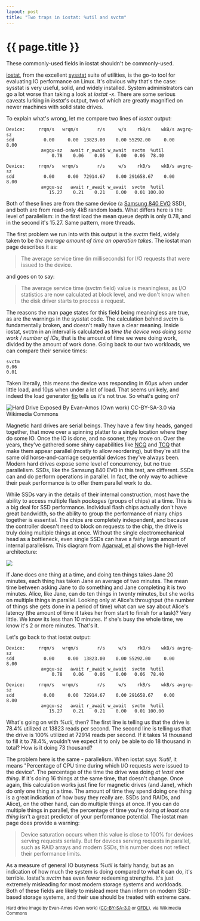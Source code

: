 ```yaml
---
layout: post
title: "Two traps in iostat: %util and svctm"
---
```


{{ page.title }}
================

<p class="meta">These commonly-used fields in iostat shouldn't be commonly-used.</p>

[iostat](), from the excellent [sysstat](http://sebastien.godard.pagesperso-orange.fr/) suite of utilities, is the go-to tool for evaluating IO performance on Linux. It's obvious why that's the case: sysstat is very useful, solid, and widely installed. System administrators can go a lot worse than taking a look at *iostat -x*. There are some serious caveats lurking in *iostat*'s output, two of which are greatly magnified on newer machines with solid state drives.

To explain what's wrong, let me compare two lines of *iostat* output:

    Device:     rrqm/s   wrqm/s       r/s     w/s    rkB/s    wkB/s avgrq-sz 
    sdd           0.00     0.00  13823.00    0.00 55292.00     0.00     8.00
                 avgqu-sz   await r_await w_await  svctm  %util
                     0.78    0.06    0.06    0.00   0.06  78.40

    Device:     rrqm/s   wrqm/s       r/s     w/s    rkB/s    wkB/s avgrq-sz
    sdd           0.00     0.00  72914.67    0.00 291658.67    0.00     8.00
                 avgqu-sz   await r_await w_await  svctm  %util
                    15.27    0.21    0.21    0.00   0.01 100.00

Both of these lines are from the same device (a [Samsung 840 EVO](http://www.samsung.com/global/business/semiconductor/minisite/SSD/global/html/about/SSD840EVO.html) SSD), and both are from read-only 4kB random loads. What differs here is the level of parallelism: in the first load the mean queue depth is only 0.78, and in the second it's 15.27. Same pattern, more threads.

The first problem we run into with this output is the *svctm* field, widely taken to be *the average amount of time an operation takes*. The iostat man page describes it as:

> The average service time (in milliseconds) for I/O requests that were issued to the device.

and goes on to say:

> The average service time (svctm field) value is meaningless, as I/O statistics are now calculated at block level, and we don't know when the disk driver starts to process a request.

The reasons the man page states for this field being meaningless are true, as are the warnings in the sysstat code. The calculation behind *svctm* is fundamentally broken, and doesn't really have a clear meaning. Inside iostat, svctm in an interval is calculated as *time the device was doing some work* / *number of IOs*, that is the amount of time we were doing work, divided by the amount of work done. Going back to our two workloads, we can compare their service times:

    svctm
    0.06
    0.01

Taken literally, this means the device was responding in 60µs when under little load, and 10µs when under a lot of load. That seems unlikely, and indeed the load generator [fio](https://github.com/axboe/fio) tells us it's not true. So what's going on?

![Hard Drive Exposed By Evan-Amos (Own work) CC-BY-SA-3.0 via Wikimedia Commons](https://s3.amazonaws.com/mbrooker-blog-images/Laptop-hard-drive-exposed-Evan-Amos.jpg)

Magnetic hard drives are serial beings. They have a few tiny heads, ganged together, that move over a spinning platter to a single location where they do some IO. Once the IO is done, and no sooner, they move on. Over the years, they've gathered some shiny capabilities like [NCQ](http://en.wikipedia.org/wiki/Native_Command_Queuing) and [TCQ](http://en.wikipedia.org/wiki/Tagged_Command_Queuing) that make them appear parallel (mostly to allow reordering), but they're still the same old horse-and-carriage sequential devices they've always been. Modern hard drives expose some level of concurrency, but no true parallelism. SSDs, like the Samsung 840 EVO in this test, are different. SSDs can and do perform operations in parallel. In fact, the only way to achieve their peak performance is to offer them parallel work to do.

While SSDs vary in the details of their internal construction, most have the ability to access multiple flash *packages* (groups of chips) at a time. This is a big deal for SSD performance. Individual flash chips actually don't have great bandwidth, so the ability to group the performance of many chips together is essential. The chips are completely independent, and because the controller doesn't need to block on requests to the chip, the drive is truly doing multiple things at once. Without the single electromechanical head as a bottleneck, even single SSDs can have a fairly large amount of internal parallelism. This diagram from [Agarwal, et al](http://research.microsoft.com/pubs/63596/usenix-08-ssd.pdf) shows the high-level architecture:

![](https://s3.amazonaws.com/mbrooker-blog-images/agrawal-ssd-arch.png)

If Jane does one thing at a time, and doing ten things takes Jane 20 minutes, each thing has taken Jane an average of two minutes. The mean time between asking Jane to do something and Jane completing it is two minutes. Alice, like Jane, can do ten things in twenty minutes, but she works on multiple things in parallel. Looking only at Alice's throughput (the number of things she gets done in a period of time) what can we say about Alice's latency (the amount of time it takes her from start to finish for a task)? Very little. We know its less than 10 minutes. If she's busy the whole time, we know it's 2 or more minutes. That's it.

Let's go back to that iostat output:

    Device:     rrqm/s   wrqm/s       r/s     w/s    rkB/s    wkB/s avgrq-sz 
    sdd           0.00     0.00  13823.00    0.00 55292.00     0.00     8.00
                 avgqu-sz   await r_await w_await  svctm  %util
                     0.78    0.06    0.06    0.00   0.06  78.40

    Device:     rrqm/s   wrqm/s       r/s     w/s    rkB/s    wkB/s avgrq-sz
    sdd           0.00     0.00  72914.67    0.00 291658.67    0.00     8.00
                 avgqu-sz   await r_await w_await  svctm  %util
                    15.27    0.21    0.21    0.00   0.01 100.00

What's going on with *%util*, then? The first line is telling us that the drive is 78.4% utilized at 13823 reads per second. The second line is telling us that the drive is 100% utilized at 72914 reads per second. If it takes 14 thousand to fill it to 78.4%, wouldn't we expect it to only be able to do 18 thousand in total? How is it doing 73 thousand?

The problem here is the same - parallelism. When iostat says *%util*, it means "Percentage of CPU time during which I/O requests were issued to the device". The percentage of the time the drive was doing *at least one thing*. If it's doing 16 things at the same time, that doesn't change. Once again, this calculation works just fine for magnetic drives (and Jane), which do only one thing at a time. The amount of time they spend doing one thing is a great indication of how busy they really are. SSDs (and RAIDs, and Alice), on the other hand, can do multiple things at once. If you can do multiple things in parallel, the percentage of time you're doing *at least one thing* isn't a great predictor of your performance potential. The iostat man page does provide a warning:

> Device saturation occurs when this value is close to 100% for devices serving requests serially.  But for devices serving requests in parallel, such as RAID arrays and modern SSDs, this number does not reflect their performance limits.

As a measure of general IO busyness *%util* is fairly handy, but as an indication of how much the system is doing compared to what it can do, it's terrible. Iostat's *svctm* has even fewer redeeming strengths. It's just extremely misleading for most modern storage systems and workloads. Both of these fields are likely to mislead more than inform on modern SSD-based storage systems, and their use should be treated with extreme care.

<sub>Hard drive image by Evan-Amos (Own work) ([CC-BY-SA-3.0](http://creativecommons.org/licenses/by-sa/3.0) or [GFDL](http://www.gnu.org/copyleft/fdl.html)), via Wikimedia Commons</sub>
